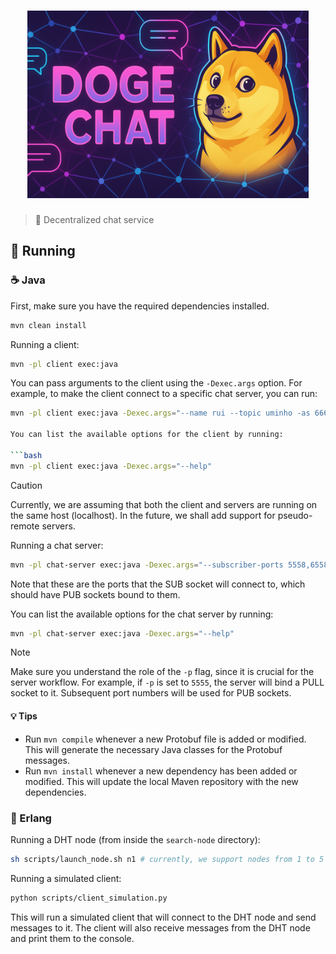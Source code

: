 <h1 align="center">
    <img src=".github/assets/logo.png" height="300" />
</h1>

> 📱 Decentralized chat service

## 🏃 Running

### ☕️ Java

First, make sure you have the required dependencies installed.

```bash
mvn clean install
```

Running a client:

```bash
mvn -pl client exec:java
```

You can pass arguments to the client using the `-Dexec.args` option. For example, to make the client connect to a specific chat server, you can run:

```bash
mvn -pl client exec:java -Dexec.args="--name rui --topic uminho -as 6667"

You can list the available options for the client by running:

```bash
mvn -pl client exec:java -Dexec.args="--help"
```

> [!CAUTION]
> Currently, we are assuming that both the client and servers are running on the same host (localhost). In the future, we shall add support for pseudo-remote servers.

Running a chat server:

```bash
mvn -pl chat-server exec:java -Dexec.args="--subscriber-ports 5558,6558" # can also use -sub
```

Note that these are the ports that the SUB socket will connect to, which should have PUB sockets bound to them.

You can list the available options for the chat server by running:

```bash
mvn -pl chat-server exec:java -Dexec.args="--help"
```

> [!NOTE]
> Make sure you understand the role of the `-p` flag, since it is crucial for the server workflow. For example, if `-p` is set to `5555`, the server will bind a PULL socket to it. Subsequent port numbers will be used for PUB sockets.

#### 💡 Tips

- Run `mvn compile` whenever a new Protobuf file is added or modified. This will generate the necessary Java classes for the Protobuf messages.
- Run `mvn install` whenever a new dependency has been added or modified. This will update the local Maven repository with the new dependencies.

### 🔴 Erlang

Running a DHT node (from inside the `search-node` directory):

```bash
sh scripts/launch_node.sh n1 # currently, we support nodes from 1 to 5
```

Running a simulated client:

```bash
python scripts/client_simulation.py
```

This will run a simulated client that will connect to the DHT node and send messages to it. The client will also receive messages from the DHT node and print them to the console.
